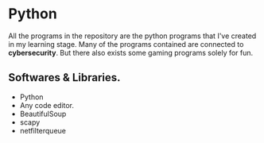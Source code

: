 # Python
All the programs in the repository are the python programs that I've created in my learning stage.
Many of the programs contained are connected to **cybersecurity**.
But there also exists some gaming programs solely for fun.

## Softwares & Libraries.
* Python 
* Any code editor.
* BeautifulSoup
* scapy
* netfilterqueue

